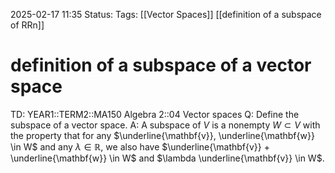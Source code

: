 2025-02-17 11:35
Status: 
Tags: [[Vector Spaces]] [[definition of a subspace of RRn]]
# definition of a subspace of a vector space

TD: YEAR1::TERM2::MA150 Algebra 2::04 Vector spaces 
Q: Define the subspace of a vector space.
A: A subspace of $V$ is a nonempty $W \subset V$ with the property that for any $\underline{\mathbf{v}}, \underline{\mathbf{w}} \in W$ and any $\lambda \in \mathbb{R}$, we also have $\underline{\mathbf{v}} + \underline{\mathbf{w}} \in W$ and $\lambda \underline{\mathbf{v}} \in W$.